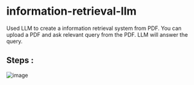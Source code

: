 # information-retrieval-llm
Used LLM to create a information retrieval system from PDF. You can upload a PDF and ask relevant query from the PDF. LLM will answer the query.

## Steps :
![image](https://github.com/abdullahmoosa/information-retrieval-llm/assets/67234038/dee2a980-120a-4f33-ac18-622b7c20cc67)


